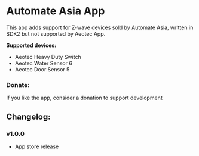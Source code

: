 # Automate Asia App
This app adds support for Z-wave devices sold by Automate Asia, written in SDK2 but not supported by Aeotec App.

**Supported devices:**   
* Aeotec Heavy Duty Switch   
* Aeotec Water Sensor 6
* Aeotec Door Sensor 5


### Donate:
If you like the app, consider a donation to support development    

## Changelog:          

### v1.0.0
* App store release   
